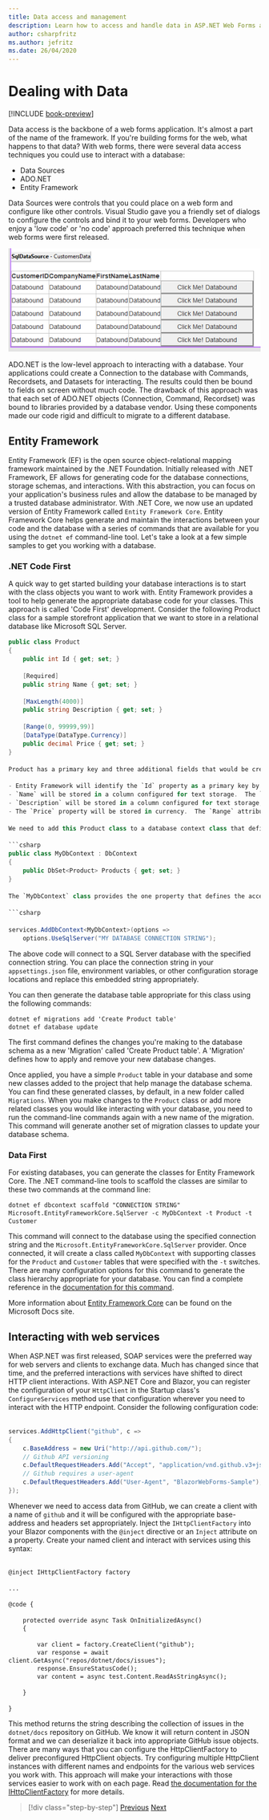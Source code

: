 ```yaml
---
title: Data access and management
description: Learn how to access and handle data in ASP.NET Web Forms and Blazor.
author: csharpfritz    
ms.author: jefritz
ms.date: 26/04/2020
---
```


# Dealing with Data

[!INCLUDE [book-preview](../../../includes/book-preview.md)]

Data access is the backbone of a web forms application.  It's almost a part of the name of the framework.  If you're building forms for the web, what happens to that data?  With web forms, there were several data access techniques you could use to interact with a database:

- Data Sources
- ADO.NET
- Entity Framework

Data Sources were controls that you could place on a web form and configure like other controls. Visual Studio gave you a friendly set of dialogs to configure the controls and bind it to your web forms.  Developers who enjoy a 'low code' or 'no code' approach preferred this technique when web forms were first released.

![Data Sources](media/data/datasources.png)

ADO.NET is the low-level approach to interacting with a database. Your applications could create a Connection to the database with Commands, Recordsets, and Datasets for interacting.  The results could then be bound to fields on screen without much code.  The drawback of this approach was that each set of ADO.NET objects (Connection, Command, Recordset) was bound to libraries provided by a database vendor.  Using these components made our code rigid and difficult to migrate to a different database.

## Entity Framework

Entity Framework (EF) is the open source object-relational mapping framework maintained by the .NET Foundation.  Initially released with .NET Framework, EF allows for generating code for the database connections, storage schemas, and interactions.  With this abstraction, you can focus on your application's business rules and allow the database to be managed by a trusted database administrator.  With .NET Core, we now use an updated version of Entity Framework called `Entity Framework Core`.  Entity Framework Core helps generate and maintain the interactions between your code and the database with a series of commands that are available for you using the `dotnet ef` command-line tool.  Let's take a look at a few simple samples to get you working with a database.

### .NET Code First

A quick way to get started building your database interactions is to start with the class objects you want to work with. Entity Framework provides a tool to help generate the appropriate database code for your classes.  This approach is called 'Code First' development.  Consider the following Product class for a sample storefront application that we want to store in a relational database like Microsoft SQL Server.

```csharp
public class Product
{
    public int Id { get; set; }

    [Required]
    public string Name { get; set; }

    [MaxLength(4000)]
    public string Description { get; set; }

    [Range(0, 99999,99)]
    [DataType(DataType.Currency)]
    public decimal Price { get; set; }
}

Product has a primary key and three additional fields that would be created in our database:  

- Entity Framework will identify the `Id` property as a primary key by convention.
- `Name` will be stored in a column configured for text storage.  The `Required` attribute decorating this property will add a `not null` constraint to help enforce this declared behavior of the property.
- `Description` will be stored in a column configured for text storage, and have a maximum length configured of 4000 characters as dictated by the `MaxLength` attribute.  The database schema will be configured with a column named `MaxLength` using datatype `varchar(4000)`.
- The `Price` property will be stored in currency.  The `Range` attribute will generate appropriate constraints to prevent data storage outside of the minimum and maximum values declared

We need to add this Product class to a database context class that defines the connection and translation operations with our database.

```csharp
public class MyDbContext : DbContext
{
    public DbSet<Product> Products { get; set; }
}

The `MyDbContext` class provides the one property that defines the access and translation for the `Product` class.  Your application configures this class for interaction with the database using the following entries in the `Startup` class's `ConfigureServices` method:

```csharp

services.AddDbContext<MyDbContext>(options =>
    options.UseSqlServer("MY DATABASE CONNECTION STRING");

```

The above code will connect to a SQL Server database with the specified connection string.  You can place the connection string in your `appsettings.json` file, environment variables, or other configuration storage locations and replace this embedded string appropriately.

You can then generate the database table appropriate for this class using the following commands:

```dotnetcli
dotnet ef migrations add 'Create Product table'
dotnet ef database update
```

The first command defines the changes you're making to the database schema as a new 'Migration' called 'Create Product table'.  A 'Migration' defines how to apply and remove your new database changes.

Once applied, you have a simple `Product` table in your database and some new classes added to the project that help manage the database schema.  You can find these generated classes, by default, in a new folder called `Migrations`.  When you make changes to the `Product` class or add more related classes you would like interacting with your database, you need to run the command-line commands again with a new name of the migration.  This command will generate another set of migration classes to update your database schema.

### Data First

For existing databases, you can generate the classes for Entity Framework Core.  The .NET command-line tools to scaffold the classes are similar to these two commands at the command line:

```dotnetcli
dotnet ef dbcontext scaffold "CONNECTION STRING" Microsoft.EntityFrameworkCore.SqlServer -c MyDbContext -t Product -t Customer
```

This command will connect to the database using the specified connection string and the `Microsoft.EntityFrameworkCore.SqlServer` provider.  Once connected, it will create a class called `MyDbContext` with supporting classes for the `Product` and `Customer` tables that were specified with the `-t` switches. There are many configuration options for this command to generate the class hierarchy appropriate for your database. You can find a complete reference in the [documentation for this command](https://docs.microsoft.com/ef/core/miscellaneous/cli/dotnet#dotnet-ef-dbcontext-scaffold).

More information about [Entity Framework Core](https://docs.microsoft.com/ef/core/) can be found on the Microsoft Docs site.

## Interacting with web services

When ASP.NET was first released, SOAP services were the preferred way for web servers and clients to exchange data.  Much has changed since that time, and the preferred interactions with services have shifted to direct HTTP client interactions.  With ASP.NET Core and Blazor, you can register the configuration of your `HttpClient` in the Startup class's `ConfigureServices` method use that configuration wherever you need to interact with the HTTP endpoint.  Consider the following configuration code:

```csharp

services.AddHttpClient("github", c =>
{
    c.BaseAddress = new Uri("http://api.github.com/");
    // Github API versioning
    c.DefaultRequestHeaders.Add("Accept", "application/vnd.github.v3+json");
    // Github requires a user-agent
    c.DefaultRequestHeaders.Add("User-Agent", "BlazorWebForms-Sample");
});

```

Whenever we need to access data from GitHub, we can create a client with a name of `github` and it will be configured with the appropriate base-address and headers set appropriately.  Inject the `IHttpClientFactory` into your Blazor components with the `@inject` directive or an `Inject` attribute on a property.  Create your named client and interact with services using this syntax:

```cshtml

@inject IHttpClientFactory factory

...

@code {

    protected override async Task OnInitializedAsync()
    {

        var client = factory.CreateClient("github");
        var response = await client.GetAsync("repos/dotnet/docs/issues");
        response.EnsureStatusCode();
        var content = async test.Content.ReadAsStringAsync();

    }

}

```

This method returns the string describing the collection of issues in the `dotnet/docs` repository on GitHub.  We know it will return content in JSON format and we can deserialize it back into appropriate GitHub issue objects.  There are many ways that you can configure the HttpClientFactory to deliver preconfigured HttpClient objects.  Try configuring multiple HttpClient instances with different names and endpoints for the various web services you work with. This approach will make your interactions with those services easier to work with on each page.  Read [the documentation for the IHttpClientFactory](https://docs.microsoft.com/aspnet/core/fundamentals/http-requests?view=aspnetcore-3.1) for more details.

>[!div class="step-by-step"]
>[Previous](forms-validation.md)
>[Next](middleware.md)

